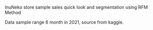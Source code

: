InuNeko store sample sales quick look and segmentation using RFM Method

Data sample range 6 month in 2021, source from kaggle.
